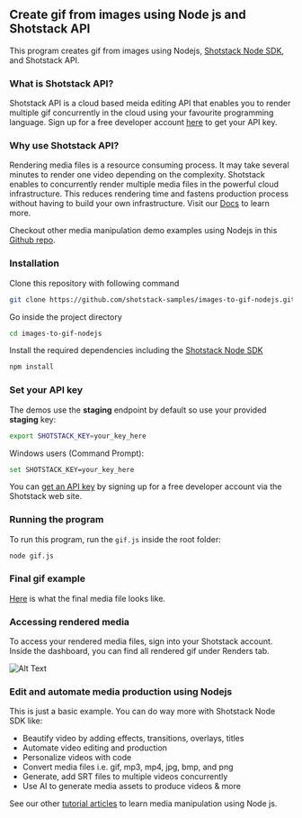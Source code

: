 ## Create gif from images using Node js and Shotstack API

This program creates gif from images using Nodejs, [Shotstack Node SDK](https://www.npmjs.com/package/shotstack-sdk), and Shotstack API.

### What is Shotstack API?

Shotstack API is a cloud based meida editing API that enables you to render multiple gif concurrently in the cloud using your favourite programming language. Sign up for a free developer account [here](https://dashboard.shotstack.io/register?utm_source=github&utm_campaign=sample_demos) to get your API key. 

### Why use Shotstack API?

Rendering media files is a resource consuming process. It may take several minutes to render one video depending on the complexity. Shotstack enables to concurrently render multiple media files in the powerful cloud infrastructure. This reduces rendering time and fastens production process without having to build your own infrastructure. Visit our [Docs](https://shotstack.io/docs/guide/getting-started/core-concepts/?utm_source=github&utm_campaign=sample_demos) to learn more.

Checkout other media manipulation demo examples using Nodejs in this [Github repo](https://github.com/shotstack/node-demos).


### Installation

Clone this repository with following command

```bash
git clone https://github.com/shotstack-samples/images-to-gif-nodejs.git
```

Go inside the project directory
```bash
cd images-to-gif-nodejs
```

Install the required dependencies including the [Shotstack Node SDK](https://www.npmjs.com/package/shotstack-sdk)

```bash
npm install
```


### Set your API key

The demos use the **staging** endpoint by default so use your provided **staging** key:

```bash
export SHOTSTACK_KEY=your_key_here
```

Windows users (Command Prompt):

```bash
set SHOTSTACK_KEY=your_key_here
```

You can [get an API key](https://dashboard.shotstack.io/register?utm_source=github&utm_campaign=sample_demos) by signing up for a free developer account via the Shotstack web site.


### Running the program

To run this program, run the `gif.js` inside the root folder:

```bash
node gif.js
```

### Final gif example

[Here](https://cdn.shotstack.io/au/stage/c9npc4w5c4/f0a7eb51-844f-4dc4-b8ff-34a4d843d8c2.gif) is what the final media file looks like.

### Accessing rendered media

To access your rendered media files, sign into your Shotstack account. Inside the dashboard, you can find all rendered gif under Renders tab.

![Alt Text](https://im5.ezgif.com/tmp/ezgif-5-9da1b35692.gif)


### Edit and automate media production using Nodejs

This is just a basic example. You can do way more with Shotstack Node SDK like: 
- Beautify video by adding effects, transitions, overlays, titles
- Automate video editing and production
- Personalize videos with code
- Convert media files i.e. gif, mp3, mp4, jpg, bmp, and png
- Generate, add SRT files to multiple videos concurrently
- Use AI to generate media assets to produce videos & more

See our other [tutorial articles](https://shotstack.io/learn/?utm_source=github&utm_campaign=sample_demos) to learn media manipulation using Node js. 